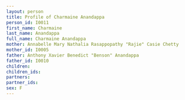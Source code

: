 ```yaml
---
layout: person
title: Profile of Charmaine Anandappa
person_id: I0011
first_name: Charmaine
last_name: Anandappa
full_name: Charmaine Anandappa
mother: Annabelle Mary Nathalia Rasappopathy "Rajie" Casie Chetty
mother_id: I0005
father: Anthony Xavier Benedict "Benson" Anandappa
father_id: I0010
children:
children_ids:
partners:
partner_ids:
sex: F
---
```


